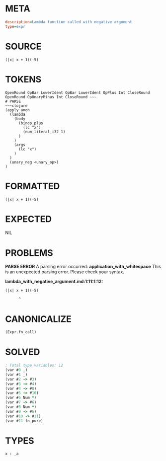# META
~~~ini
description=Lambda function called with negative argument
type=expr
~~~
# SOURCE
~~~roc
(|x| x + 1)(-5)
~~~
# TOKENS
~~~text
OpenRound OpBar LowerIdent OpBar LowerIdent OpPlus Int CloseRound OpenRound OpUnaryMinus Int CloseRound ~~~
# PARSE
~~~clojure
(apply_anon
  (lambda
    (body
      (binop_plus
        (lc "x")
        (num_literal_i32 1)
      )
    )
    (args
      (lc "x")
    )
  )
  (unary_neg <unary_op>)
)
~~~
# FORMATTED
~~~roc
(|x| x + 1)(-5)
~~~
# EXPECTED
NIL
# PROBLEMS
**PARSE ERROR**
A parsing error occurred: **application_with_whitespace**
This is an unexpected parsing error. Please check your syntax.

**lambda_with_negative_argument.md:1:11:1:12:**
```roc
(|x| x + 1)(-5)
```
          ^


# CANONICALIZE
~~~clojure
(Expr.fn_call)
~~~
# SOLVED
~~~clojure
; Total type variables: 12
(var #0 _)
(var #1 _)
(var #2 -> #3)
(var #3 -> #4)
(var #4 -> #8)
(var #5 -> #10)
(var #6 Num *)
(var #7 -> #6)
(var #8 Num *)
(var #9 -> #6)
(var #10 -> #11)
(var #11 fn_pure)
~~~
# TYPES
~~~roc
x : _a
~~~
